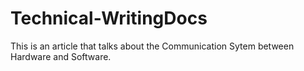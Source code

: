 # Technical-WritingDocs

This is an article that talks about the Communication Sytem between Hardware and Software.
